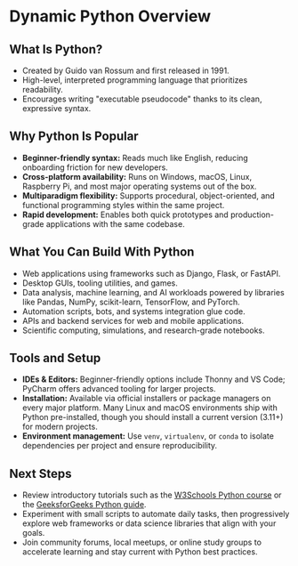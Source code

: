 # Dynamic Python Overview

## What Is Python?

- Created by Guido van Rossum and first released in 1991.
- High-level, interpreted programming language that prioritizes readability.
- Encourages writing "executable pseudocode" thanks to its clean, expressive
  syntax.

## Why Python Is Popular

- **Beginner-friendly syntax:** Reads much like English, reducing onboarding
  friction for new developers.
- **Cross-platform availability:** Runs on Windows, macOS, Linux, Raspberry Pi,
  and most major operating systems out of the box.
- **Multiparadigm flexibility:** Supports procedural, object-oriented, and
  functional programming styles within the same project.
- **Rapid development:** Enables both quick prototypes and production-grade
  applications with the same codebase.

## What You Can Build With Python

- Web applications using frameworks such as Django, Flask, or FastAPI.
- Desktop GUIs, tooling utilities, and games.
- Data analysis, machine learning, and AI workloads powered by libraries like
  Pandas, NumPy, scikit-learn, TensorFlow, and PyTorch.
- Automation scripts, bots, and systems integration glue code.
- APIs and backend services for web and mobile applications.
- Scientific computing, simulations, and research-grade notebooks.

## Tools and Setup

- **IDEs & Editors:** Beginner-friendly options include Thonny and VS Code;
  PyCharm offers advanced tooling for larger projects.
- **Installation:** Available via official installers or package managers on
  every major platform. Many Linux and macOS environments ship with Python
  pre-installed, though you should install a current version (3.11+) for modern
  projects.
- **Environment management:** Use `venv`, `virtualenv`, or `conda` to isolate
  dependencies per project and ensure reproducibility.

## Next Steps

- Review introductory tutorials such as the
  [W3Schools Python course](https://www.w3schools.com/python/) or the
  [GeeksforGeeks Python guide](https://www.geeksforgeeks.org/python-programming-language/).
- Experiment with small scripts to automate daily tasks, then progressively
  explore web frameworks or data science libraries that align with your goals.
- Join community forums, local meetups, or online study groups to accelerate
  learning and stay current with Python best practices.
